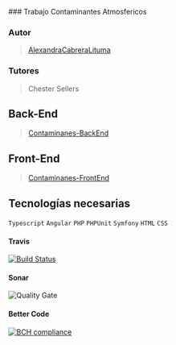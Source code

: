 ﻿﻿### Trabajo Contaminantes Atmosfericos 

### Autor
> [AlexandraCabreraLituma](https://github.com/AlexandraCabreraLituma)  

### Tutores
>Chester Sellers

## Back-End
> [Contaminanes-BackEnd](https://github.com/AlexandraCabreraLituma/contaminantes-)  

## Front-End
> [Contaminanes-FrontEnd](https://github.com/AlexandraCabreraLituma/contaminantes-FrontEnd)  

## Tecnologías necesarias
`Typescript` `Angular` `PHP` `PHPUnit` `Symfony` `HTML` `CSS`

#### Travis
[![Build Status](https://travis-ci.org/AlexandraCabreraLituma/contaminantes-.svg?branch=develop)](https://travis-ci.org/AlexandraCabreraLituma/contaminantes-)
#### Sonar
![Quality Gate](https://sonarcloud.io/api/project_badges/measure?project=245299b2696137cdf3c18a4f8c8a06f52e054176&metric=alert_status)
#### Better Code
[![BCH compliance](https://bettercodehub.com/edge/badge/AlexandraCabreraLituma/contaminantes-?branch=master)](https://bettercodehub.com/)
